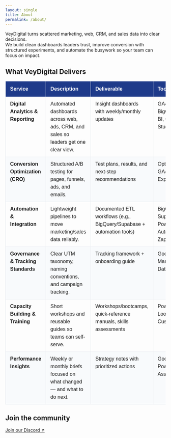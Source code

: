 ```yaml
---
layout: single
title: About
permalink: /about/
---
```


VeyDigital turns scattered marketing, web, CRM, and sales data into clear decisions.  
We build clean dashboards leaders trust, improve conversion with structured experiments, and automate the busywork so your team can focus on impact.

<h2 class="vd-wide-title">What VeyDigital Delivers</h2>

<style>
  /* Page-local styles (kept here to avoid Sass build errors) */

  /* Base table style */
  table.vd-plain {
    font-family: Arial, Helvetica, sans-serif;
    border-collapse: collapse;
    width: 100%;
    table-layout: auto;
    margin: 0 0 1.25rem 0;
  }
  table.vd-plain td,
  table.vd-plain th {
    border: 1px solid #e6e9ef;
    padding: 10px 14px;
    vertical-align: top;
    line-height: 1.5;
    white-space: normal;
    word-break: normal;
    hyphens: auto;
  }
  table.vd-plain thead th {
    background: #1E3A8A; /* VeyDigital blue */
    color: #fff;
    text-align: left;
    font-weight: 700;
    padding-top: 12px;
    padding-bottom: 12px;
  }
  table.vd-plain tbody tr:nth-child(even) td { background: #f8fafc; }
  table.vd-plain tbody tr:hover td { background: #f1f5fb; }

  /* Keep the H1 "About" in the normal content column */
  .page__title {
    text-align: left;
    position: static;
    transform: none;
    width: auto;
    max-width: none;
    margin-left: 0;
    margin-right: 0;
  }

  /* Widen ONLY the Deliverables table + align its section title */
  @media (min-width: 1024px) {
    table.vd-delivers-wide {
      position: relative;
      left: 50%;
      transform: translateX(-50%);
      width: min(1280px, 96vw); /* adjust 1200–1400 to taste */
      max-width: 1280px;
    }
    .vd-wide-title {
      text-align: left;
      position: relative;
      left: 50%;
      transform: translateX(-50%);
      width: min(1280px, 96vw);
      max-width: 1280px;
      margin: 0 0 .75rem 0;
    }
  }
<!-- ===== VeyDigital: Add-ons + Case in brief (styled cards) ===== -->
<div class="vd-callouts">
  <section class="vd-card">
    <h3>Optional add-ons</h3>
    <ul class="vd-pills">
      <li>SEO &amp; site-performance audits</li>
      <li>Journey mapping</li>
      <li>Competitor benchmarking dashboards</li>
      <li>Predictive analytics (churn/retention)</li>
      <li>AI chat/content assistants with guardrails</li>
    </ul>
  </section>

  <section class="vd-card">
    <h3>Case in brief — Global NGO</h3>
    <ul class="vd-brief">
      <li><span>Problem</span> 20+ countries with siloed web/ad/CRM data, messy UTMs, and slow readouts.</li>
      <li><span>Fix</span> Google Cloud–native analytics layer, standardized KPIs/UTMs, daily one-action brief, secure country views.</li>
      <li><span>Triggers</span> Donate-drop nudges; lapsed-donor reactivation.</li>
    </ul>

    <div class="vd-metrics">
      <div class="vd-metric">
        <div class="vd-num">+10–20%</div>
        <div class="vd-label">conversion</div>
      </div>
      <div class="vd-metric">
        <div class="vd-num">–15–25%</div>
        <div class="vd-label">cost per gift</div>
      </div>
      <div class="vd-metric">
        <div class="vd-num">Same-day</div>
        <div class="vd-label">anomaly detection</div>
      </div>
      <div class="vd-metric">
        <div class="vd-num">2–4 hrs/wk</div>
        <div class="vd-label">saved per team</div>
      </div>
    </div>
  </section>
</div>

<style>
/* ===== Page-local styles for the two cards (safe for Jekyll) ===== */
.vd-callouts{
  display:grid;
  grid-template-columns:1fr;
  gap:2rem;
  align-items:start;
  margin:1.25rem 0 0;
}
@media (min-width:1024px){
  .vd-callouts{ grid-template-columns:repeat(2,minmax(0,1fr)); }
}

/* Card */
.vd-card{
  background:#fff;
  border:1px solid #e6e9ef;
  border-radius:14px;
  padding:1.25rem 1.25rem 1rem;
  box-shadow:0 1px 2px rgba(16,24,40,.06);
}
.vd-card h3{
  margin:.25rem 0 1rem;
  font-size:1.25rem;
  line-height:1.3;
  position:relative;
  padding-left:.75rem;
}

</style>


<table class="vd-plain vd-delivers-wide">
  <thead>
    <tr>
    <th>Service</th>
    <th>Description</th>
    <th>Deliverable</th>
    <th>Tools</th>
    </tr>
  </thead>
  <tbody>
    <tr>
      <td><strong>Digital Analytics &amp; Reporting</strong></td>
      <td>Automated dashboards across web, ads, CRM, and sales so leaders get one clear view.</td>
      <td>Insight dashboards with weekly/monthly updates</td>
      <td>GA4, GTM, BigQuery, Power BI, Cloud BI Studio</td>
    </tr>
    <tr>
      <td><strong>Conversion Optimization (CRO)</strong></td>
      <td>Structured A/B testing for pages, funnels, ads, and emails.</td>
      <td>Test plans, results, and next-step recommendations</td>
      <td>Optimizely/VWO, GA4 Experiments</td>
    </tr>
    <tr>
      <td><strong>Automation &amp; Integration</strong></td>
      <td>Lightweight pipelines to move marketing/sales data reliably.</td>
      <td>Documented ETL workflows (e.g., BigQuery/Supabase + automation tools)</td>
      <td>BigQuery, Supabase, Power Automate, Zapier</td>
    </tr>
    <tr>
      <td><strong>Governance &amp; Tracking Standards</strong></td>
      <td>Clear UTM taxonomy, naming conventions, and campaign tracking.</td>
      <td>Tracking framework + onboarding guide</td>
      <td>Google Tag Manager, GA4, Data Studio</td>
    </tr>
    <tr>
      <td><strong>Capacity Building &amp; Training</strong></td>
      <td>Short workshops and reusable guides so teams can self-serve.</td>
      <td>Workshops/bootcamps, quick-reference manuals, skills assessments</td>
      <td>Power BI, Looker Studio, Custom LMS</td>
    </tr>
    <tr>
      <td><strong>Performance Insights</strong></td>
      <td>Weekly or monthly briefs focused on what changed — and what to do next.</td>
      <td>Strategy notes with prioritized actions</td>
      <td>Google Sheets, Power BI, AI Assistant</td>
    </tr>
  </tbody>
</table>




## Join the community
<p><a href="https://discord.gg/yourInvite">Join our Discord ↗</a></p>
